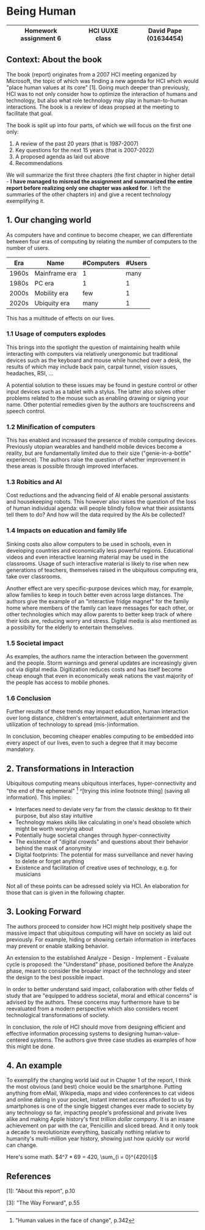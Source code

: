 # Being Human

|Homework assignment 6|| HCI UUXE class || David Pape (01634454)|
|---|---|---|---|---|

## Context: About the book

The book (report) originates from a 2007 HCI meeting organized by Microsoft, the topic of which was finding a new agenda for HCI which would "place human values at its core" [1]. Going much deeper than previously, HCI was to not only consider how to optimize the interaction of humans and technology, but also what role technology may play in human-to-human interactions. The book is a review of ideas propsed at the meeting to facilitate that goal.

The book is split up into four parts, of which we will focus on the first one only:

1. A review of the past 20 years (that is 1987-2007)
2. Key questions for the next 15 years (that is 2007-2022)
3. A proposed agenda as laid out above
4. Recommendations

We will summarize the first three chapters (the first chapter in higher detail - **I have managed to misread the assignment and summarized the entire report before realizing only one chapter was asked for**. I left the summaries of the other chapters in) and give a recent technology exemplifying it.

## 1. Our changing world

As computers have and continue to become cheaper, we can differentiate between four eras of computing by relating the number of computers to the number of users.

| Era   | Name          | #Computers | #Users |
|-------|---------------|------------|--------|
| 1960s | Mainframe era | 1          | many   |
| 1980s | PC era        | 1          | 1      |
| 2000s | Mobility era  | few        | 1      |
| 2020s | Ubiquity era  | many       | 1      |


This has a multitude of effects on our lives.

### 1.1 Usage of computers explodes

This brings into the spotlight the question of maintaining health while interacting with computers via relatively unergonomic but traditional devices such as the keyboard and mouse while hunched over a desk, the results of which may include back pain, carpal tunnel, vision issues, headaches, RSI, ...

A potential solution to these issues may be found in gesture control or other input devices such as a tablet with a stylus. The latter also solves other problems related to the mouse such as enabling drawing or signing your name. Other potential remedies given by the authors are touchscreens and speech control.

### 1.2 Minification of computers

This has enabled and increased the presence of mobile computing devices. Previously utopian wearables and handheld mobile devices become a reality, but are fundamentally limited due to their size ("genie-in-a-bottle" experience). The authors raise the question of whether improvement in these areas is possible through improved interfaces.

### 1.3 Robitics and AI

Cost reductions and the advancing field of AI enable personal assistants and housekeeping robots. This however also raises the question of the loss of human individual agenda: will people blindly follow what their assistants tell them to do? And how will the data required by the AIs be collected?

### 1.4 Impacts on education and family life

Sinking costs also allow computers to be used in schools, even in developing countries and economically less powerful regions. Educational videos and even interactive learning material may be used in the classrooms. Usage of such interactive material is likely to rise when new generations of teachers, themselves raised in the ubiquitous computing era, take over classrooms.

Another effect are very specific-purpose devices which may, for example, allow families to keep in touch better even across large distances. The authors give the example of an "interactive fridge magnet" for the family home where members of the family can leave messages for each other, or other technologies which may allow parents to better keep track of where their kids are, reducing worry and stress. Digital media is also mentioned as a possibilty for the elderly to entertain themselves.

### 1.5 Societal impact

As examples, the authors name the interaction between the government and the people. Storm warnings and general updates are increasingly given out via digital media. Digitization reduces costs and has itself become cheap enough that even in economically weak nations the vast majority of the people has access to mobile phones.

### 1.6 Conclusion

Further results of these trends may impact education, human interaction over long distance, children's entertainment, adult entertainment and the utilization of technology to spread (mis-)information. 

In conclusion, becoming cheaper enables computing to be embedded into every aspect of our lives, even to such a degree that it may become mandatory.

## 2. Transformations in Interaction

Ubiquitous computing means ubiquitous interfaces, hyper-connectivity and "the end of the ephemeral" [^test] ^[trying this inline footnote thing] (saving all information). This implies:

* Interfaces need to deviate very far from the classic desktop to fit their purpose, but also stay intuitive
* Technology makes skills like calculating in one's head obsolete which might be worth worrying about
* Potentially huge societal changes through hyper-connectivity
* The existence of "digital crowds" and questions about their behavior behind the mask of anonymity
* Digital footprints: The potential for mass surveillance and never having to delete or forget anything
* Existence and facilitation of creative uses of technology, e.g. for musicians

Not all of these points can be adressed solely via HCI. An elaboration for those that can is given in the following chapter.

## 3. Looking Forward

The authors proceed to consider how HCI might help positively shape the massive impact that ubiquitous computing will have on society as laid out previously. For example, hiding or showing certain information in interfaces may prevent or enable stalking behavior.

An extension to the established Analyze - Design - Implement - Evaluate cycle is proposed: the "Understand" phase, positioned before the Analyze phase, meant to consider the broader impact of the technology and steer the design to the best possible impact.

In order to better understand said impact, collaboration with other fields of study that are "equipped to address societal, moral and ethical concerns" is advised by the authors. These concerns may furthermore have to be reevaluated from a modern perspective which also considers recent technological transformations of society.

In conclusion, the role of HCI should move from designing efficient and effective information processing systems to designing human-value-centered systems. The authors give three case studies as examples of how this might be done.

## 4. An example

To exemplify the changing world laid out in Chapter 1 of the report, I think the most obvious (and best) choice would be the smartphone. Putting anything from eMail, Wikipedia, maps and video conferences to cat videos and online dating in your pocket, instant internet access afforded to us by smartphones is one of the single biggest changes ever made to society by any technology so far, impacting people's professional and private lives alike and making Apple history's first _trillion dollar company_. It is an insane achievement on par with the car, Penicillin and sliced bread. And it only took a decade to revolutionize everything, basically nothing relative to humanity's multi-million year history, showing just how quickly our world can change.

Here's some math. $4^7 * 69 = 420, \sum_{i = 0}^{420}{i}$

## References

[1]: "About this report", p.10

[^test]: "Human values in the face of change", p.342

[3]: "The Way Forward", p.55

